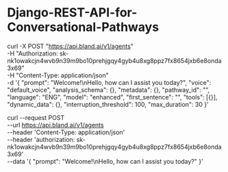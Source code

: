 # Django-REST-API-for-Conversational-Pathways


curl -X POST "https://api.bland.ai/v1/agents" \
     -H "Authorization: sk-nk1owakcjn4wvb9n39m9bo10prehjgqy4gyb4u8xg8ppz7fx8654jxb6e8onda3x69" \
     -H "Content-Type: application/json" \
     -d '{
           "prompt": "Welcome!\nHello, how can I assist you today?",
           "voice": "default_voice",
           "analysis_schema": {},
           "metadata": {},
           "pathway_id": "",
           "language": "ENG",
           "model": "enhanced",
           "first_sentence": "",
           "tools": [{}],
           "dynamic_data": {},
           "interruption_threshold": 100,
           "max_duration": 30
         }'


curl --request POST \
  --url https://api.bland.ai/v1/agents \
  --header 'Content-Type: application/json' \
  --header 'authorization: sk-nk1owakcjn4wvb9n39m9bo10prehjgqy4gyb4u8xg8ppz7fx8654jxb6e8onda3x69' \
  --data '{
  "prompt": "Welcome!\nHello, how can I assist you today?"
}'